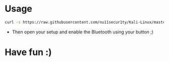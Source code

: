 # Usage
```bash
curl -s https://raw.githubusercontent.com/nu11secur1ty/Kali-Linux/master/Bluetooth/0011.sh | bash
```
- Then open your setup and enable the Bluetooth using your button ;)
# Have fun :)
